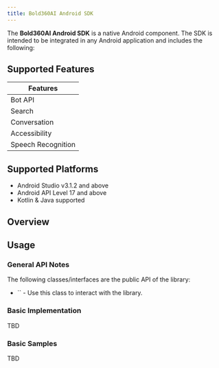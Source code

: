 ```yaml
---
title: Bold360AI Android SDK
---
```


The **Bold360AI Android SDK** is a native Android component. The SDK is intended to be integrated in any Android application and includes the following:

## Supported Features  

| Features
|---------
| Bot API
| Search
| Conversation
| Accessibility
| Speech Recognition

## Supported Platforms  

- Android Studio v3.1.2 and above
- Android API Level 17 and above
- Kotlin & Java supported

## Overview  

## Usage  

### General API Notes  

The following classes/interfaces are the public API of the library:

* `` - Use this class to interact with the library.

### Basic Implementation  

TBD

### Basic Samples  

TBD
